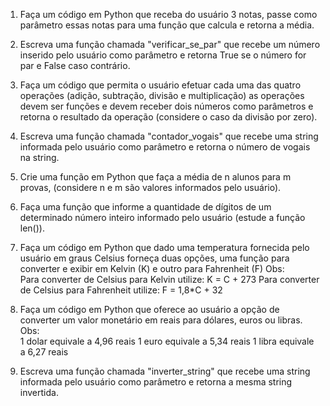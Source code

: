 1) Faça um código em Python que receba do usuário 3 notas, passe como parâmetro essas notas para uma função que  calcula e retorna a média.

2) Escreva uma função chamada "verificar_se_par" que recebe um número inserido pelo usuário  como parâmetro e retorna True se o número for par e False caso contrário.

3) Faça um código que permita o usuário efetuar cada uma das quatro operações (adição, subtração, divisão e multiplicação) as operações devem ser funções e devem receber dois números como parâmetros e retorna o resultado da operação (considere o caso da divisão por zero).

4) Escreva uma função chamada "contador_vogais" que recebe uma string informada pelo usuário como parâmetro e retorna o número de vogais na string.

5) Crie uma função em Python que faça a média de n alunos para m provas, (considere  n e m são valores informados pelo usuário).

6) Faça uma função que informe a quantidade de dígitos de um determinado número inteiro informado pelo usuário (estude a função len()).

7) Faça um código em Python que dado uma temperatura fornecida pelo usuário em graus Celsius forneça duas opções, uma função para converter e exibir em  Kelvin (K) e outro para  Fahrenheit (F)
Obs:  
Para converter de Celsius para  Kelvin utilize:  K = C + 273
Para converter de Celsius para Fahrenheit utilize: F = 1,8*C + 32

8)  Faça um código em Python que oferece ao usuário a opção de converter um valor monetário em reais para dólares, euros ou libras.
Obs:  
1 dolar equivale a 4,96 reais
1 euro equivale a 5,34 reais
1 libra equivale a 6,27 reais

10) Escreva uma função chamada "inverter_string" que recebe uma string informada pelo usuário como parâmetro e retorna a mesma string invertida.
